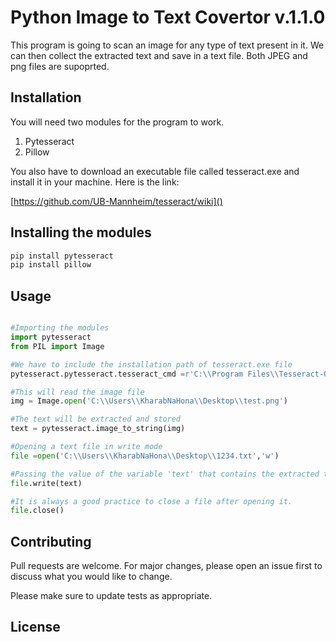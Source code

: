 # Python Image to Text Covertor v.1.1.0

This program is going to scan an image for any type of text present in it. We can then collect the extracted text and save in a text file. Both JPEG and png files are supoprted.

## Installation

You will need two modules for the program to work.
1. Pytesseract
2. Pillow

You also have to download an executable file called tesseract.exe and install it in your machine. Here is the link:

[https://github.com/UB-Mannheim/tesseract/wiki]()

## Installing the modules

```bash
pip install pytesseract
pip install pillow
```

## Usage

```python

#Importing the modules
import pytesseract
from PIL import Image

#We have to include the installation path of tesseract.exe file
pytesseract.pytesseract.tesseract_cmd =r'C:\\Program Files\\Tesseract-OCR\\tesseract.exe'

#This will read the image file
img = Image.open('C:\\Users\\KharabNaHona\\Desktop\\test.png')

#The text will be extracted and stored
text = pytesseract.image_to_string(img)

#Opening a text file in write mode
file =open('C:\\Users\\KharabNaHona\\Desktop\\1234.txt','w')

#Passing the value of the variable 'text' that contains the extracted text
file.write(text)

#It is always a good practice to close a file after opening it.
file.close()
```

## Contributing
Pull requests are welcome. For major changes, please open an issue first to discuss what you would like to change.

Please make sure to update tests as appropriate.

## License
